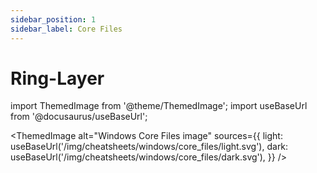 ```yaml
---
sidebar_position: 1
sidebar_label: Core Files
---
```

# Ring-Layer

import ThemedImage from '@theme/ThemedImage';
import useBaseUrl from '@docusaurus/useBaseUrl';

<ThemedImage
  alt="Windows Core Files image"
  sources={{
    light: useBaseUrl('/img/cheatsheets/windows/core_files/light.svg'),
    dark: useBaseUrl('/img/cheatsheets/windows/core_files/dark.svg'),
  }}
/>
